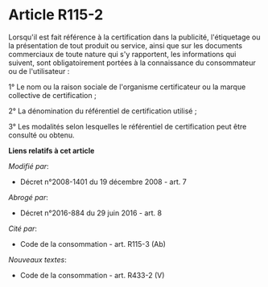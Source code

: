 # Article R115-2

Lorsqu'il est fait référence à la certification dans la publicité, l'étiquetage ou la présentation de tout produit ou
service, ainsi que sur les documents commerciaux de toute nature qui s'y rapportent, les informations qui suivent, sont
obligatoirement portées à la connaissance du consommateur ou de l'utilisateur : 

1° Le nom ou la raison sociale de l'organisme certificateur ou la marque collective de certification ; 

2° La dénomination du référentiel de certification utilisé ; 

3° Les modalités selon lesquelles le référentiel de certification peut être consulté ou obtenu.

**Liens relatifs à cet article**

_Modifié par_:

  - Décret n°2008-1401 du 19 décembre 2008 - art. 7

_Abrogé par_:

  - Décret n°2016-884 du 29 juin 2016 - art. 8

_Cité par_:

  - Code de la consommation - art. R115-3 (Ab)

_Nouveaux textes_:

  - Code de la consommation - art. R433-2 (V)
